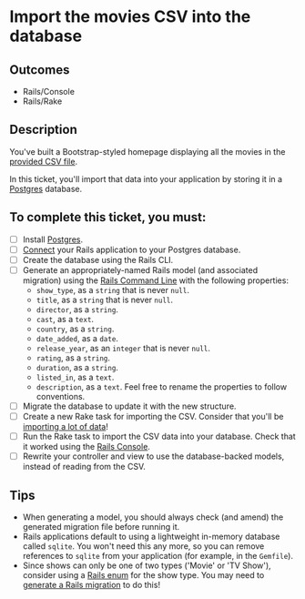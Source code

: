 # Import the movies CSV into the database

## Outcomes

- Rails/Console
- Rails/Rake

## Description

You've built a Bootstrap-styled homepage displaying all the movies in the [provided CSV file](../training-data).

In this ticket, you'll import that data into your application by storing it in a [Postgres](https://www.postgresql.org/) database.

## To complete this ticket, you must:

- [ ] Install [Postgres](https://postgresapp.com/).
- [ ] [Connect](https://guides.rubyonrails.org/configuring.html#configuring-a-postgresql-database) your Rails application to your Postgres database.
- [ ] Create the database using the Rails CLI.
- [ ] Generate an appropriately-named Rails model (and associated migration) using the [Rails Command Line](https://guides.rubyonrails.org/command_line.html) with the following properties:
  - `show_type`, as a `string` that is never `null`.
  - `title`, as a `string` that is never `null`.
  - `director`, as a `string`.
  - `cast`, as a `text`.
  - `country`, as a `string`.
  - `date_added`, as a `date`.
  - `release_year`, as an `integer` that is never `null`.
  - `rating`, as a `string`.
  - `duration`, as a `string`.
  - `listed_in`, as a `text`.
  - `description`, as a `text`.
Feel free to rename the properties to follow conventions. 
- [ ] Migrate the database to update it with the new structure.
- [ ] Create a new Rake task for importing the CSV. Consider that you'll be [importing a lot of data](https://mattboldt.com/importing-massive-data-into-rails/)!
- [ ] Run the Rake task to import the CSV data into your database. Check that it worked using the [Rails Console](https://guides.rubyonrails.org/command_line.html#bin-rails-console).
- [ ] Rewrite your controller and view to use the database-backed models, instead of reading from the CSV.

## Tips

- When generating a model, you should always check (and amend) the generated migration file before running it.
- Rails applications default to using a lightweight in-memory database called `sqlite`. You won't need this any more, so you can remove references to `sqlite` from your application (for example, in the `Gemfile`).
- Since shows can only be one of two types ('Movie' or 'TV Show'), consider using a [Rails enum](https://betterprogramming.pub/how-to-use-enums-in-rails-6-87600e292476) for the show type. You may need to [generate a Rails migration](https://guides.rubyonrails.org/active_record_migrations.html#creating-a-standalone-migration) to do this!